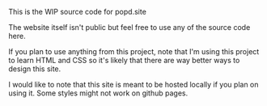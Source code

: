 This is the WIP source code for popd.site

The website itself isn't public but feel free to use any of the source code here.

If you plan to use anything from this project, note that I'm using this project to learn HTML and CSS so it's likely that there are way better ways to design this site.

I would like to note that this site is meant to be hosted locally if you plan on using it. Some styles might not work on github pages.
